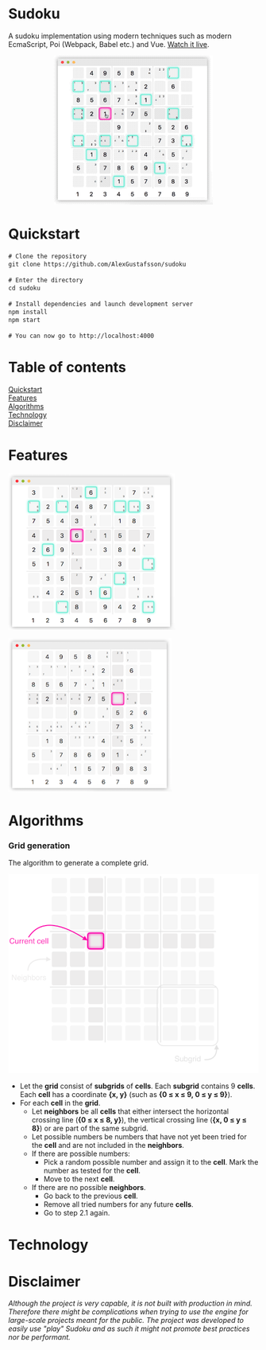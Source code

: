Sudoku
======
A sudoku implementation using modern techniques such as modern EcmaScript, Poi (Webpack, Babel etc.) and Vue. [Watch it live](https://dist-fpzziqkdyj.now.sh).

<p align="center">
  <img alt="Demo" src="https://github.com/AlexGustafsson/sudoku/raw/master/assets/demo.gif">
<p>

# Quickstart
<a name="quickstart"></a>

```
# Clone the repository
git clone https://github.com/AlexGustafsson/sudoku

# Enter the directory
cd sudoku

# Install dependencies and launch development server
npm install
npm start

# You can now go to http://localhost:4000
```

# Table of contents

[Quickstart](#quickstart)<br/>
[Features](#features)<br />
[Algorithms](#algorithms)<br />
[Technology](#technology)<br />
[Disclaimer](#disclaimer)

# Features
<a name="features"></a>

![Demo](https://github.com/AlexGustafsson/sudoku/raw/master/assets/demo.png)

![Demo](https://github.com/AlexGustafsson/sudoku/raw/master/assets/demo2.png)

# Algorithms
<a name="algorithms"></a>

### Grid generation

The algorithm to generate a complete grid.

<p align="center">
  <img alt="Terminology" src="https://github.com/AlexGustafsson/sudoku/raw/master/assets/terminology.png">
<p>

* Let the __grid__ consist of __subgrids__ of __cells__. Each __subgrid__ contains 9 __cells__. Each __cell__ has a coordinate __{x, y}__ (such as __{0 ≤ x ≤ 9, 0 ≤ y ≤ 9}__).
* For each __cell__ in the __grid__.
  * Let __neighbors__ be all __cells__ that either intersect the horizontal crossing line (__{0 ≤ x ≤ 8, y}__), the vertical crossing line (__{x, 0 ≤ y ≤ 8}__) or are part of the same subgrid.
  * Let possible numbers be numbers that have not yet been tried for the __cell__ and are not included in the __neighbors__.
  * If there are possible numbers:
    * Pick a random possible number and assign it to the __cell__. Mark the number as tested for the __cell__.
    * Move to the next __cell__.
  * If there are no possible __neighbors__.
    * Go back to the previous __cell__.
    * Remove all tried numbers for any future __cells__.
    * Go to step 2.1 again.

# Technology
<a name="technology"></a>


# Disclaimer
<a name="disclaimer"></a>

_Although the project is very capable, it is not built with production in mind. Therefore there might be complications when trying to use the engine for large-scale projects meant for the public. The project was developed to easily use "play" Sudoku and as such it might not promote best practices nor be performant._
